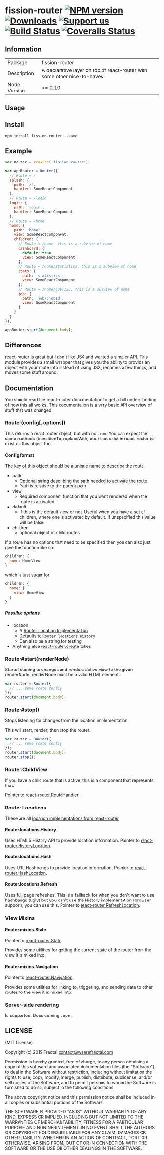 # fission-router [![NPM version][npm-image]][npm-url] [![Downloads][downloads-image]][npm-url] [![Support us][gittip-image]][gittip-url] [![Build Status][travis-image]][travis-url] [![Coveralls Status][coveralls-image]][coveralls-url]


## Information

<table>
<tr>
<td>Package</td>
<td>fission-router</td>
</tr>
<tr>
<td>Description</td>
<td>A declarative layer on top of react-router with some other nice-to-haves</td>
</tr>
<tr>
<td>Node Version</td>
<td>>= 0.10</td>
</tr>
</table>

## Usage

## Install

```
npm install fission-router --save
```
## Example

```js
var Router = require('fission-router');

var appRouter = Router({
  // Route = /
  splash: {
    path: '/',
    handler: SomeReactComponent
  },
  // Route = /login
  login: {
    path: 'login',
    handler: SomeReactComponent
  },
  // Route = /home
  home: {
    path: 'home',
    view: SomeReactComponent,
    children: {
      // Route = /home, this is a subview of home
      dashboard: {
        default: true,
        view: SomeReactComponent
      },
      // Route = /home/statistics, this is a subview of home
      stats: {
        path: 'statistics',
        view: SomeReactComponent
      },
      // Route = /home/job/123, this is a subview of home
      job: {
        path: 'job/:jobId',
        view: SomeReactComponent
      }
    }
  }
});

appRouter.start(document.body);
```

## Differences

react-router is great but I don't like JSX and wanted a simpler API. This module provides a small wrapper that gives you the ability to provide an object with your route info instead of using JSX, renames a few things, and moves some stuff around.

## Documentation

You should read the react-router documentation to get a full understanding of how this all works. This documentation is a very basic API overview of stuff that was changed.

### Router(config[, options])

This returns a react router object, but with no `.run`. You can expect the same methods (transitionTo, replaceWith, etc.) that exist in react-router to exist on this object too.

#### Config format

The key of this object should be a unique name to describe the route.

- path
  - Optional string describing the path needed to activate the route
  - Path is relative to the parent path
- view
  - Required component function that you want rendered when the route is activated
- default
  - If this is the default view or not. Useful when you have a set of children, where one is activated by default. If unspecified this value will be false.
- children
  - optional object of child routes

If a route has no options that need to be specified then you can also just give the function like so:

```js
children: {
  home: HomeView
}
```

which is just sugar for

```js
children: {
  home: {
    view: HomeView
  }
}
```

##### Possible options

- location
  - A [Router Location Implementation](#router-locations)
  - Defaults to `Router.locations.History`
  - Can also be a string for testing
- Anything else [react-router.create](https://github.com/rackt/react-router/blob/master/docs/api/create.md) takes


### Router#start(renderNode)

Starts listening to changes and renders active view to the given renderNode. renderNode must be a valid HTML element.

```js
var router = Router({
  // ... some route config
});
router.start(document.body);
```

### Router#stop()

Stops listening for changes from the location implementation.

This will start, render, then stop the router.
```js
var router = Router({
  // ... some route config
});
router.start(document.body);
router.stop();
```

### Router.ChildView

If you have a child route that is active, this is a component that represents that.

Pointer to [react-router.RouteHandler](https://github.com/rackt/react-router/blob/master/docs/api/components/RouteHandler.md)

### Router Locations

These are all [location implementations from react-router](https://github.com/rackt/react-router/blob/master/docs/api/misc/Location.md)

#### Router.locations.History

Uses HTML5 History API to provide location information. Pointer to [react-router.HistoryLocation](https://github.com/rackt/react-router/blob/master/locations/HistoryLocation.js).

#### Router.locations.Hash

Uses URL Hashbangs to provide location information. Pointer to [react-router.HashLocation](https://github.com/rackt/react-router/blob/master/locations/HashLocation.js).

#### Router.locations.Refresh

Uses full page refreshes. This is a fallback for when you don't want to use hashbangs (ugly) but you can't use the History implementation (browser support), you can use this. Pointer to [react-router.RefreshLocation](https://github.com/rackt/react-router/blob/master/locations/RefreshLocation.js).

### View Mixins

#### Router.mixins.State

Pointer to [react-router.State](https://github.com/rackt/react-router/blob/master/docs/api/mixins/State.md).

Provides some utilities for getting the current state of the router from the view it is mixed into.

#### Router.mixins.Navigation

Pointer to [react-router.Navigation](https://github.com/rackt/react-router/blob/master/docs/api/mixins/Navigation.md).

Provides some utilities for linking to, triggering, and sending data to other routes to the view it is mixed into.

### Server-side rendering

Is supported. Docs coming soon.

## LICENSE

(MIT License)

Copyright (c) 2015 Fractal <contact@wearefractal.com>

Permission is hereby granted, free of charge, to any person obtaining
a copy of this software and associated documentation files (the
"Software"), to deal in the Software without restriction, including
without limitation the rights to use, copy, modify, merge, publish,
distribute, sublicense, and/or sell copies of the Software, and to
permit persons to whom the Software is furnished to do so, subject to
the following conditions:

The above copyright notice and this permission notice shall be
included in all copies or substantial portions of the Software.

THE SOFTWARE IS PROVIDED "AS IS", WITHOUT WARRANTY OF ANY KIND,
EXPRESS OR IMPLIED, INCLUDING BUT NOT LIMITED TO THE WARRANTIES OF
MERCHANTABILITY, FITNESS FOR A PARTICULAR PURPOSE AND
NONINFRINGEMENT. IN NO EVENT SHALL THE AUTHORS OR COPYRIGHT HOLDERS BE
LIABLE FOR ANY CLAIM, DAMAGES OR OTHER LIABILITY, WHETHER IN AN ACTION
OF CONTRACT, TORT OR OTHERWISE, ARISING FROM, OUT OF OR IN CONNECTION
WITH THE SOFTWARE OR THE USE OR OTHER DEALINGS IN THE SOFTWARE.

[gittip-url]: https://www.gittip.com/wearefractal/
[gittip-image]: http://img.shields.io/gittip/wearefractal.svg

[downloads-image]: http://img.shields.io/npm/dm/fission-router.svg
[npm-url]: https://npmjs.org/package/fission-router
[npm-image]: http://img.shields.io/npm/v/fission-router.svg

[travis-url]: https://travis-ci.org/fissionjs/fission-router
[travis-image]: https://travis-ci.org/fissionjs/fission-router.png?branch=master

[coveralls-url]: https://coveralls.io/r/fissionjs/fission-router
[coveralls-image]: https://coveralls.io/repos/fissionjs/fission-router/badge.png

[depstat-url]: https://david-dm.org/fissionjs/fission-router
[depstat-image]: https://david-dm.org/fissionjs/fission-router.png

[david-url]: https://david-dm.org/fissionjs/fission-router
[david-image]: https://david-dm.org/fissionjs/fission-router.png?theme=shields.io
